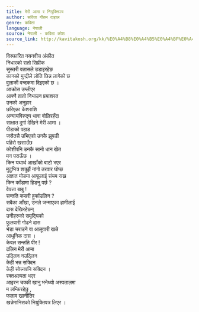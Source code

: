 ```yaml
---
title: मेरी आमा र नियुक्तिपत्र
author: सविता गौतम दाहाल
genre: कविता
language: नेपाली
source: नेपाली - कविता कोश
source_link: http://kavitakosh.org/kk/%E0%A4%B8%E0%A4%B5%E0%A4%BF%E0%A4%A4%E0%A4%BE_%E0%A4%97%E0%A5%8C%E0%A4%A4%E0%A4%AE_%E0%A4%A6%E0%A4%BE%E0%A4%B9%E0%A4%BE%E0%A4%B2
---
```


विस्फारित नयनवीच अंकीत  
निधारको रातो सिम्रीक  
सुस्तरी वतासले उडाइरहेछ  
कानको मुन्द्रीले लोति छिन्न लागेको छ  
वुलाकी वन्दकमा दिइएको छ ।  
आक्रोस उम्लीएर  
आफ्नै तातो निभाउन प्रयाशरत  
उनको अनुहार  
छरिएका केशराशि  
अन्यायविरुद्घ धावा वोलिरहँदा  
साक्षात दुर्गा देखिने मेरी आमा ।  
पीडाको पहाड  
जसैतसै उभिएको उनकै झुपडी  
पहिरो खसाउँछ  
कोशीपनि उनकै सानो धान खेत  
मन पराऊँछ ।  
किन यथार्थ आखाँको बाटो भएर  
मुटुभित्र शत्रुझैं नांगो तरवार घोप्छ  
अज्ञात मोडमा आफूलाई संयम राख्न  
किन काँडामा हिडनु पर्छ ?  
वेपत्ता बाबु !  
सन्तति कसरी हुर्काउलिन ?  
सबैका आँखा, उनले जन्माएका हामीलाई  
दास देखिरहेछन्  
उनीहरुको समृद्घिको  
फुलवारी गोढने दास  
भेडा चराउने वा आलूवारी खन्ने  
आधुनिक दास ।  
केवल सन्तति पीर !  
ढलिन मेरी आमा  
उठ्लिन नउठ्लिन  
केही भन्न सक्दिन  
केही सोच्नपनि सक्दिन ।  
रक्तअल्पता भएर  
आइरन चक्की खानु भनेथ्यो अस्पतालमा  
म लम्किरहेछु ,  
फलाम खानीतिर  
खन्नेमानिसको नियुक्तिपत्र लिएर ।
